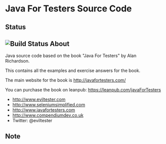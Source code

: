 Java For Testers Source Code
============================
Status
------
![Build Status](https://travis-ci.org/congsang/java-for-tester-practice.svg?branch=master)
About
-----
Java source code based on the book "Java For Testers" by Alan Richardson.

This contains all the examples and exercise answers for the book.

The main website for the book is http://javafortesters.com/

You can purchase the book on leanpub: https://leanpub.com/javaForTesters

* http://www.eviltester.com
* http://www.seleniumsimplified.com
* http://www.javafortesters.com
* http://www.compendiumdev.co.uk
* Twitter: @eviltester

Note
----




